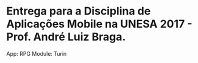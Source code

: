 # Entrega para a Disciplina de Aplicações Mobile na UNESA 2017 - Prof. André Luiz Braga.

App: RPG
Module: Turin
